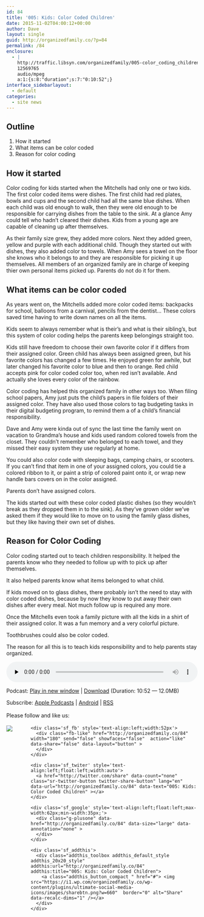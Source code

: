 ```yaml
---
id: 84
title: '005: Kids: Color Coded Children'
date: 2015-11-02T04:00:12+00:00
author: Dave
layout: single
guid: http://organizedfamily.co/?p=84
permalink: /84
enclosure:
  - |
    http://traffic.libsyn.com/organizedfamily/005-color_coding_children.mp3
    12569765
    audio/mpeg
    a:1:{s:8:"duration";s:7:"0:10:52";}
interface_sidebarlayout:
  - default
categories:
  - site news
---
```

## Outline

  1. How it started
  2. What items can be color coded
  3. Reason for color coding

## How it started

Color coding for kids started when the Mitchells had only one or two kids. The first color coded items were dishes. The first child had red plates, bowls and cups and the second child had all the same blue dishes. When each child was old enough to walk, then they were old enough to be responsible for carrying dishes from the table to the sink. At a glance Amy could tell who hadn&#8217;t cleared their dishes. Kids from a young age are capable of cleaning up after themselves.

As their family size grew, they added more colors. Next they added green, yellow and purple with each additional child. Though they started out with dishes, they also added color to towels. When Amy sees a towel on the floor she knows who it belongs to and they are responsible for picking it up themselves. All members of an organized family are in charge of keeping thier own personal items picked up. Parents do not do it for them.

## What items can be color coded

As years went on, the Mitchells added more color coded items: backpacks for school, balloons from a carnival, pencils from the dentist&#8230; These colors saved time having to write down names on all the items.

Kids seem to always remember what is their&#8217;s and what is their sibling&#8217;s, but this system of color coding helps the parents keep belongings straight too.

Kids still have freedom to choose their own favorite color if it differs from their assigned color. Green child has always been assigned green, but his favorite colors has changed a few times. He enjoyed green for awhile, but later changed his favorite color to blue and then to orange. Red child accepts pink for color coded color too, when red isn&#8217;t available. And actually she loves every color of the rainbow.

Color coding has helped this organized family in other ways too. When filing school papers, Amy just puts the child&#8217;s papers in file folders of their assigned color. They have also used those colors to tag budgeting tasks in their digital budgeting program, to remind them a of a child&#8217;s financial responsibility.

Dave and Amy were kinda out of sync the last time the family went on vacation to Grandma&#8217;s house and kids used random colored towels from the closet. They couldn&#8217;t remember who belonged to each towel, and they missed their easy system they use regularly at home.

You could also color code with sleeping bags, camping chairs, or scooters. If you can&#8217;t find that item in one of your assigned colors, you could tie a colored ribbon to it, or paint a strip of colored paint onto it, or wrap new handle bars covers on in the color assigned.

Parents don&#8217;t have assigned colors.

The kids started out with these color coded plastic dishes (so they wouldn&#8217;t break as they dropped them in to the sink). As they&#8217;ve grown older we&#8217;ve asked them if they would like to move on to using the family glass dishes, but they like having their own set of dishes.

## Reason for Color Coding

Color coding started out to teach children responsibility. It helped the parents know who they needed to follow up with to pick up after themselves.

It also helped parents know what items belonged to what child.

If kids moved on to glass dishes, there probably isn&#8217;t the need to stay with color coded dishes, because by now they know to put away their own dishes after every meal. Not much follow up is required any more.

Once the Mitchells even took a family picture with all the kids in a shirt of their assigned color. It was a fun memory and a very colorful picture.

Toothbrushes could also be color coded.

The reason for all this is to teach kids responsibility and to help parents stay organized.

<div class="powerpress_player" id="powerpress_player_5326">
  <audio class="wp-audio-shortcode" id="audio-84-6" preload="none" style="width: 100%;" controls="controls"><source type="audio/mpeg" src="http://traffic.libsyn.com/organizedfamily/005-color_coding_children.mp3?_=6" /><a href="http://traffic.libsyn.com/organizedfamily/005-color_coding_children.mp3">http://traffic.libsyn.com/organizedfamily/005-color_coding_children.mp3</a></audio>
</div>

<p class="powerpress_links powerpress_links_mp3">
  Podcast: <a href="http://traffic.libsyn.com/organizedfamily/005-color_coding_children.mp3" class="powerpress_link_pinw" target="_blank" title="Play in new window" onclick="return powerpress_pinw('http://organizedfamily.co/?powerpress_pinw=84-podcast');" rel="nofollow">Play in new window</a> | <a href="http://traffic.libsyn.com/organizedfamily/005-color_coding_children.mp3" class="powerpress_link_d" title="Download" rel="nofollow" download="005-color_coding_children.mp3">Download</a> (Duration: 10:52 &#8212; 12.0MB)
</p>

<p class="powerpress_links powerpress_subscribe_links">
  Subscribe: <a href="https://itunes.apple.com/us/podcast/organized-family/id1047979605?mt=2&ls=1#episodeGuid=http%3A%2F%2Forganizedfamily.co%2F%3Fp%3D84" class="powerpress_link_subscribe powerpress_link_subscribe_itunes" title="Subscribe on Apple Podcasts" rel="nofollow">Apple Podcasts</a> | <a href="http://subscribeonandroid.com/organizedfamily.co/feed/podcast" class="powerpress_link_subscribe powerpress_link_subscribe_android" title="Subscribe on Android" rel="nofollow">Android</a> | <a href="http://organizedfamily.co/feed/podcast" class="powerpress_link_subscribe powerpress_link_subscribe_rss" title="Subscribe via RSS" rel="nofollow">RSS</a>
</p>

<div class='sfsi_Sicons' style='width: 100%; display: inline-block; vertical-align: middle; text-align:left'>
  <div style='margin:0px 8px 0px 0px; line-height: 24px'>
    <span>Please follow and like us:</span>
  </div>
  
  <div class='sfsi_socialwpr'>
    <div class='sf_subscrbe' style='text-align:left;float:left;width:64px'>
      <a href="http://www.specificfeeds.com/widget/emailsubscribe/MTc5ODgx/OA==/" target="_blank"><img src="https://i2.wp.com/organizedfamily.co/wp-content/plugins/ultimate-social-media-icons/images/follow_subscribe.png?w=660" data-recalc-dims="1" /></a>
    </div>
    
    <div class='sf_fb' style='text-align:left;width:52px'>
      <div class="fb-like" href="http://organizedfamily.co/84" width="180" send="false" showfaces="false"  action="like" data-share="false" data-layout="button" >
      </div>
    </div>
    
    <div class='sf_twiter' style='text-align:left;float:left;width:auto'>
      <a href="http://twitter.com/share" data-count="none" class="sr-twitter-button twitter-share-button" lang="en" data-url="http://organizedfamily.co/84" data-text="005: Kids: Color Coded Children" ></a>
    </div>
    
    <div class='sf_google' style='text-align:left;float:left;max-width:62px;min-width:35px;'>
      <div class="g-plusone" data-href="http://organizedfamily.co/84" data-size="large" data-annotation="none" >
      </div>
    </div>
    
    <div class='sf_addthis'>
      <div class="addthis_toolbox addthis_default_style addthis_20x20_style" addthis:url="http://organizedfamily.co/84" addthis:title="005: Kids: Color Coded Children">
        <a class="addthis_button_compact " href="#"> <img src="https://i1.wp.com/organizedfamily.co/wp-content/plugins/ultimate-social-media-icons/images/sharebtn.png?w=660"  border="0" alt="Share" data-recalc-dims="1" /></a>
      </div>
    </div>
  </div>
</div>
